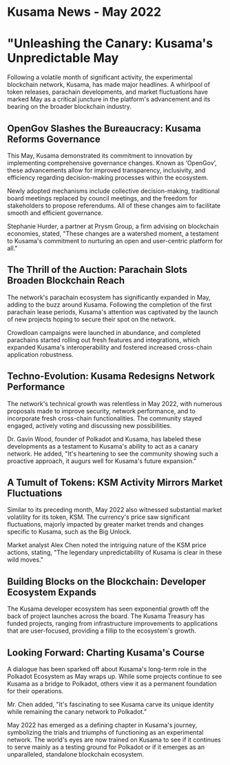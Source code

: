 # Kusama News - May 2022

# "Unleashing the Canary: Kusama's Unpredictable May 

Following a volatile month of significant activity, the experimental blockchain network, Kusama, has made major headlines. A whirlpool of token releases, parachain developments, and market fluctuations have marked May as a critical juncture in the platform's advancement and its bearing on the broader blockchain industry.

## OpenGov Slashes the Bureaucracy: Kusama Reforms Governance 

This May, Kusama demonstrated its commitment to innovation by implementing comprehensive governance changes. Known as ‘OpenGov’, these advancements allow for improved transparency, inclusivity, and efficiency regarding decision-making processes within the ecosystem.

Newly adopted mechanisms include collective decision-making, traditional board meetings replaced by council meetings, and the freedom for stakeholders to propose referendums. All of these changes aim to facilitate smooth and efficient governance.

Stephanie Hurder, a partner at Prysm Group, a firm advising on blockchain economies, stated, "These changes are a watershed moment, a testament to Kusama's commitment to nurturing an open and user-centric platform for all."

## The Thrill of the Auction: Parachain Slots Broaden Blockchain Reach

The network's parachain ecosystem has significantly expanded in May, adding to the buzz around Kusama. Following the completion of the first parachain lease periods, Kusama's attention was captivated by the launch of new projects hoping to secure their spot on the network.

Crowdloan campaigns were launched in abundance, and completed parachains started rolling out fresh features and integrations, which expanded Kusama's interoperability and fostered increased cross-chain application robustness.

## Techno-Evolution: Kusama Redesigns Network Performance

The network's technical growth was relentless in May 2022, with numerous proposals made to improve security, network performance, and to incorporate fresh cross-chain functionalities. The community stayed engaged, actively voting and discussing new possibilities. 

Dr. Gavin Wood, founder of Polkadot and Kusama, has labeled these developments as a testament to Kusama's ability to act as a canary network. He added, "It's heartening to see the community showing such a proactive approach, it augurs well for Kusama's future expansion."

## A Tumult of Tokens: KSM Activity Mirrors Market Fluctuations

Similar to its preceding month, May 2022 also witnessed substantial market volatility for its token, KSM. The currency's price saw significant fluctuations, majorly impacted by greater market trends and changes specific to Kusama, such as the Big Unlock.

Market analyst Alex Chen noted the intriguing nature of the KSM price actions, stating, "The legendary unpredictability of Kusama is clear in these wild moves."

## Building Blocks on the Blockchain: Developer Ecosystem Expands

The Kusama developer ecosystem has seen exponential growth off the back of project launches across the board. The Kusama Treasury has funded projects, ranging from infrastructure improvements to applications that are user-focused, providing a fillip to the ecosystem's growth.

## Looking Forward: Charting Kusama's Course

A dialogue has been sparked off about Kusama's long-term role in the Polkadot Ecosystem as May wraps up. While some projects continue to see Kusama as a bridge to Polkadot, others view it as a permanent foundation for their operations.

Mr. Chen added, "It's fascinating to see Kusama carve its unique identity while remaining the canary network to Polkadot."

 May 2022 has emerged as a defining chapter in Kusama's journey, symbolizing the trials and triumphs of functioning as an experimental network. The world's eyes are now trained on Kusama to see if it continues to serve mainly as a testing ground for Polkadot or if it emerges as an unparalleled, standalone blockchain ecosystem.